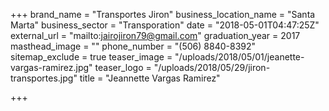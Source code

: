 +++
brand_name = "Transportes Jiron"
business_location_name = "Santa Marta"
business_sector = "Transporation"
date = "2018-05-01T04:47:25Z"
external_url = "mailto:jairojiron79@gmail.com"
graduation_year = 2017
masthead_image = ""
phone_number = "(506) 8840-8392"
sitemap_exclude = true
teaser_image = "/uploads/2018/05/01/jeanette-vargas-ramirez.jpg"
teaser_logo = "/uploads/2018/05/29/jiron-transportes.jpg"
title = "Jeannette Vargas Ramirez"

+++
